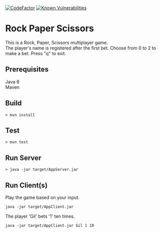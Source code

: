 [![CodeFactor](https://www.codefactor.io/repository/github/joaofranciscosantos/rock-paper-scissors/badge)](https://www.codefactor.io/repository/github/joaofranciscosantos/rock-paper-scissors)
[![Known Vulnerabilities](https://snyk.io/test/github/joaofranciscosantos/rock-paper-scissors/badge.svg?targetFile=pom.xml)](https://snyk.io/test/github/joaofranciscosantos/rock-paper-scissors?targetFile=pom.xml)
# Rock Paper Scissors
This is a Rock, Paper, Scissors multiplayer game.
<br/>
The player's name is registered after the first bet. Choose from 0 to 2 to make a bet. Press "q" to exit.
## Prerequisites
Java 8
<br/>
Maven

## Build
```
> mvn install
```
## Test
```
> mvn test
```
## Run Server
```
> java -jar target/AppServer.jar
```
## Run Client(s)
Play the game based on your input.
```
java -jar target/AppClient.jar
```
The player 'Gil' bets '1' ten times.
```
java -jar target/AppClient.jar Gil 1 10
```
